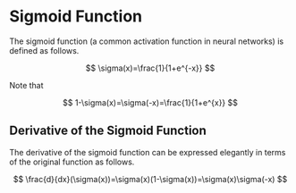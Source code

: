 # Sigmoid Function

The sigmoid function (a common activation function in neural networks) is defined as follows.

$$
\sigma(x)=\frac{1}{1+e^{-x}}
$$

Note that

$$
1-\sigma(x)=\sigma(-x)=\frac{1}{1+e^{x}}
$$

## Derivative of the Sigmoid Function

The derivative of the sigmoid function can be expressed elegantly in terms of the original function as follows.

$$
\frac{d}{dx}(\sigma(x))=\sigma(x)(1-\sigma(x))=\sigma(x)\sigma(-x)
$$